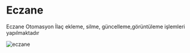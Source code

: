 # Eczane
Eczane Otomasyon
İlaç ekleme, silme, güncelleme,görüntüleme işlemleri yapılmaktadır

![eczane](https://user-images.githubusercontent.com/50769743/71313119-6be90c80-2445-11ea-9831-f4b0d085b806.png)
